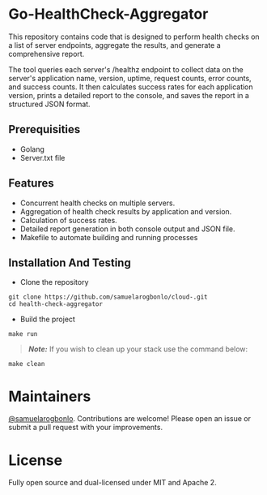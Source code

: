 # Go-HealthCheck-Aggregator

This repository contains code that is designed to perform health checks on a list of server endpoints, aggregate the results, and generate a comprehensive report.

The tool queries each server's /healthz endpoint to collect data on the server's application name, version, uptime, request counts, error counts, and success counts. It then calculates success rates for each application version, prints a detailed report to the console, and saves the report in a structured JSON format.

## Prerequisities
- Golang
- Server.txt file

## Features
- Concurrent health checks on multiple servers.
- Aggregation of health check results by application and version.
- Calculation of success rates.
- Detailed report generation in both console output and JSON file.
- Makefile to automate building and running processes

## Installation And Testing
- Clone the repository
```
git clone https://github.com/samuelarogbonlo/cloud-.git
cd health-check-aggregator
```
- Build the project
```
make run
```
> **_Note:_**
If you wish to clean up your stack use the command below:
```
make clean
```

# Maintainers

[@samuelarogbonlo](https://github.com/samuelarogbonlo). Contributions are welcome! Please open an issue or submit a pull request with your improvements.

# License

Fully open source and dual-licensed under MIT and Apache 2.
